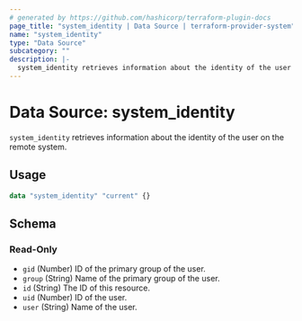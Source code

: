 ```yaml
---
# generated by https://github.com/hashicorp/terraform-plugin-docs
page_title: "system_identity | Data Source | terraform-provider-system"
name: "system_identity"
type: "Data Source"
subcategory: ""
description: |-
  system_identity retrieves information about the identity of the user on the remote system.
---
```


# Data Source: system_identity

`system_identity` retrieves information about the identity of the user on the remote system.

## Usage

```terraform
data "system_identity" "current" {}
```



<!-- schema generated by tfplugindocs -->
## Schema

### Read-Only

- `gid` (Number) ID of the primary group of the user.
- `group` (String) Name of the primary group of the user.
- `id` (String) The ID of this resource.
- `uid` (Number) ID of the user.
- `user` (String) Name of the user.

